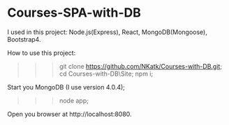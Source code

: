 # Courses-SPA-with-DB

I used in this project: Node.js(Express), React, MongoDB(Mongoose), Bootstrap4.

How to use this project:

  >>>git clone https://github.com/NKatk/Courses-with-DB.git;
  >>>cd Courses-with-DB\Site;
  >>>npm i;
  
Start you MongoDB (I use version 4.0.4);
  
  >>>node app;
  
 Open you browser at http://localhost:8080.
